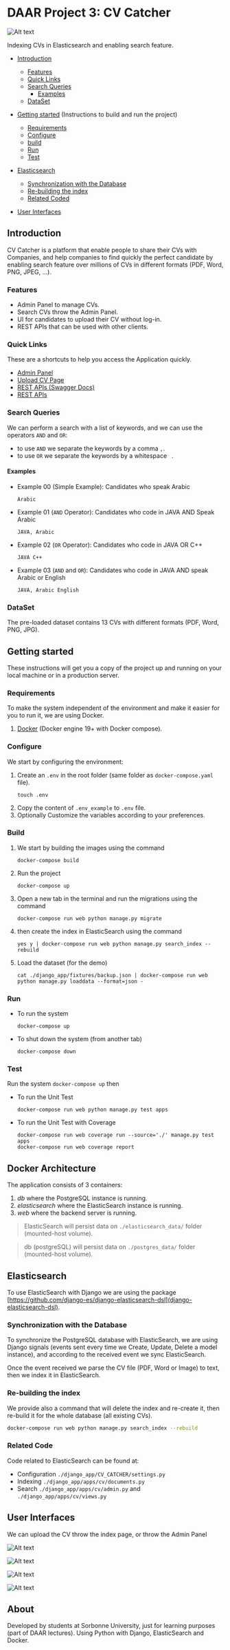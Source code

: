 # DAAR Project 3: CV Catcher

![Alt text](django_app/static/logo/logo_text.png?raw=true "CV Catcher")

Indexing CVs in Elasticsearch and enabling search feature.

* [Introduction](#Introduction)

    * [Features](#Features)
    * [Quick Links](#Quick-Links)
    * [Search Queries](#Quick-Links)
        * [Examples](#Examples)
    * [DataSet](#dataset)

* [Getting started](#getting-started) (Instructions to build and run the project)
    * [Requirements](#requirements)
    * [Configure](#configure)
    * [build](#build)
    * [Run](#run)
    * [Test](#test)
* [Elasticsearch](#elasticsearch)
    * [Synchronization with the Database](#synchronization-with-the-database)
    * [Re-building the index](#re-building-the-index)
    * [Related Coded](#related-code)
* [User Interfaces](#user-interfaces)

## Introduction

CV Catcher is a platform that enable people to share their CVs with Companies, and help companies to find quickly the
perfect candidate by enabling search feature over millions of CVs in different formats (PDF, Word, PNG, JPEG, ...).

### Features

- Admin Panel to manage CVs.
- Search CVs throw the Admin Panel.
- UI for candidates to upload their CV without log-in.
- REST APIs that can be used with other clients.

### Quick Links

These are a shortcuts to help you access the Application quickly.

- [Admin Panel](http://localhost:8000/admin/cv/resume/)
- [Upload CV Page](http://localhost:8000/)
- [REST APIs (Swagger Docs)](http://localhost:8000/api/swagger/)
- [REST APIs](http://localhost:8000/api/)

### Search Queries

We can perform a search with a list of keywords, and we can use the operators ```AND``` and ```OR```:

- to use ```AND``` we separate the keywords by a comma ```,```.
- to use ```OR``` we separate the keywords by a whitespace ``` ```.

#### Examples

- Example 00 (Simple Example):
  Candidates who speak Arabic
  ```
  Arabic
  ```

- Example 01 (```AND``` Operator):
  Candidates who code in JAVA AND Speak Arabic
  ```
  JAVA, Arabic
  ```

- Example 02 (```OR``` Operator):
  Candidates who code in JAVA OR C++
  ```
  JAVA C++
  ```
- Example 03 (```AND``` and ```OR```):
  Candidates who code in JAVA AND speak Arabic or English
  ```
  JAVA, Arabic English
  ```

### DataSet

The pre-loaded dataset contains 13 CVs with different formats (PDF, Word, PNG, JPG).

## Getting started

These instructions will get you a copy of the project up and running on your local machine or in a production server.

### Requirements

To make the system independent of the environment and make it easier for you to run it, we are using Docker.

1. [Docker](https://www.docker.com) (Docker engine 19+ with Docker compose).

### Configure

We start by configuring the environment:

1. Create an ```.env``` in the root folder (same folder as ```docker-compose.yaml``` file).
    ```shell script
    touch .env
    ```
1. Copy the content of ```.env_example``` to ```.env``` file.
1. Optionally Customize the variables according to your preferences.

### Build

1. We start by building the images using the command
    ```shell script
    docker-compose build
    ```
1. Run the project
    ```shell script
    docker-compose up
    ```
1. Open a new tab in the terminal and run the migrations using the command
    ```shell script
    docker-compose run web python manage.py migrate
    ```
1. then create the index in ElasticSearch using the command
    ```shell script
    yes y | docker-compose run web python manage.py search_index --rebuild
    ```
1. Load the dataset (for the demo)
    ```shell script
    cat ./django_app/fixtures/backup.json | docker-compose run web python manage.py loaddata --format=json -
    ```

### Run

- To run the system
    ```shell script
    docker-compose up
    ```
- To shut down the system (from another tab)
    ```shell script
    docker-compose down
    ```

### Test

Run the system ```docker-compose up``` then

- To run the Unit Test
    ```shell script
    docker-compose run web python manage.py test apps
    ```

- To run the Unit Test with Coverage
    ```shell script
    docker-compose run web coverage run --source='./' manage.py test apps
    docker-compose run web coverage report
    ```

## Docker Architecture

The application consists of 3 containers:

1. *db* where the PostgreSQL instance is running.
1. *elasticsearch* where the ElasticSearch instance is running.
1. *web* where the backend server is running.

> ElasticSearch will persist data on ```./elasticsearch_data/``` folder (mounted-host volume).

> db (postgreSQL) will persist data on ```./postgres_data/``` folder (mounted-host volume).

## Elasticsearch

To use ElasticSearch with Django we are using the
package [https://github.com/django-es/django-elasticsearch-dsl](django-elasticsearch-dsl).

### Synchronization with the Database

To synchronize the PostgreSQL database with ElasticSearch, we are using Django signals
(events sent every time we Create, Update, Delete a model instance), and according to the received event we sync
ElasticSearch.

Once the event received we parse the CV file (PDF, Word or Image) to text, then we index it in ElasticSearch.

### Re-building the index

We provide also a command that will delete the index and re-create it, then re-build it for the whole database (all
existing CVs).

```bash
docker-compose run web python manage.py search_index --rebuild
```

### Related Code

Code related to ElasticSearch can be found at:

- Configuration ```./django_app/CV_CATCHER/settings.py```
- Indexing ```./django_app/apps/cv/documents.py```
- Search ```./django_app/apps/cv/admin.py``` and ```./django_app/apps/cv/views.py```

## User Interfaces

We can upload the CV throw the index page, or throw the Admin Panel

![Alt text](UIs/upload_cv.png?raw=true "Upload CV")

![Alt text](UIs/admin_upload_cv.png?raw=true "Admin Upload CV")

![Alt text](UIs/search.png?raw=true "Search")

![Alt text](UIs/search_res.png?raw=true "Search")

## About

Developed by students at Sorbonne University, just for learning purposes (part of DAAR lectures). Using Python with
Django, ElasticSearch and Docker.